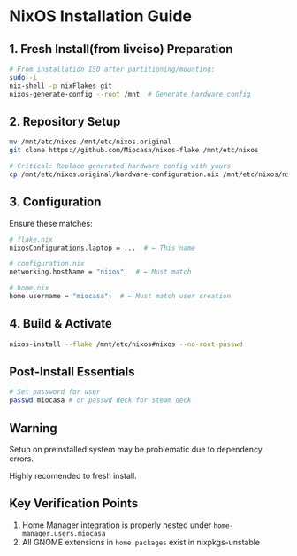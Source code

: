 # NixOS Installation Guide

## 1. Fresh Install(from liveiso) Preparation
```bash
# From installation ISO after partitioning/mounting:
sudo -i
nix-shell -p nixFlakes git
nixos-generate-config --root /mnt  # Generate hardware config
```

## 2. Repository Setup
```bash
mv /mnt/etc/nixos /mnt/etc/nixos.original
git clone https://github.com/Miocasa/nixos-flake /mnt/etc/nixos

# Critical: Replace generated hardware config with yours
cp /mnt/etc/nixos.original/hardware-configuration.nix /mnt/etc/nixos/nixos/
```

## 3. Configuration
Ensure these matches:
```nix
# flake.nix
nixosConfigurations.laptop = ...  # ← This name

# configuration.nix
networking.hostName = "nixos";  # ← Must match

# home.nix
home.username = "miocasa";  # ← Must match user creation
```

## 4. Build & Activate
```bash
nixos-install --flake /mnt/etc/nixos#nixos --no-root-passwd
```

## Post-Install Essentials
```bash
# Set password for user
passwd miocasa # or passwd deck for steam deck
```
## Warning
Setup on preinstalled system may be problematic due to dependency errors.

Highly recomended to fresh install.

## Key Verification Points
1. Home Manager integration is properly nested under `home-manager.users.miocasa`
2. All GNOME extensions in `home.packages` exist in nixpkgs-unstable
